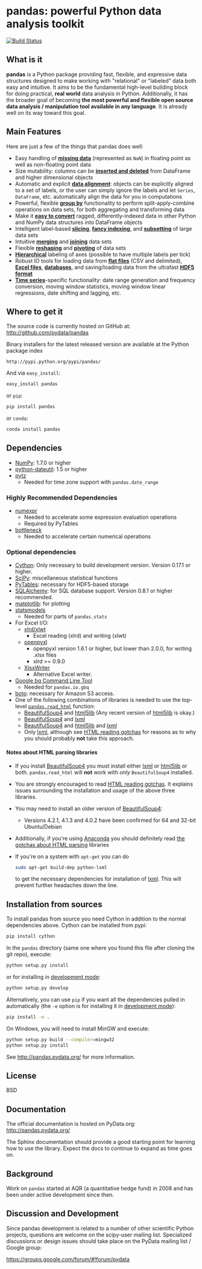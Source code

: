 # pandas: powerful Python data analysis toolkit

[![Build Status](https://travis-ci.org/pydata/pandas.svg?branch=master)](https://travis-ci.org/pydata/pandas)

## What is it

**pandas** is a Python package providing fast, flexible, and expressive data
structures designed to make working with "relational" or "labeled" data both
easy and intuitive. It aims to be the fundamental high-level building block for
doing practical, **real world** data analysis in Python. Additionally, it has
the broader goal of becoming **the most powerful and flexible open source data
analysis / manipulation tool available in any language**. It is already well on
its way toward this goal.

## Main Features
Here are just a few of the things that pandas does well:

  - Easy handling of [**missing data**][missing-data] (represented as
    `NaN`) in floating point as well as non-floating point data
  - Size mutability: columns can be [**inserted and
    deleted**][insertion-deletion] from DataFrame and higher dimensional
    objects
  - Automatic and explicit [**data alignment**][alignment]: objects can
    be explicitly aligned to a set of labels, or the user can simply
    ignore the labels and let `Series`, `DataFrame`, etc. automatically
    align the data for you in computations
  - Powerful, flexible [**group by**][groupby] functionality to perform
    split-apply-combine operations on data sets, for both aggregating
    and transforming data
  - Make it [**easy to convert**][conversion] ragged,
    differently-indexed data in other Python and NumPy data structures
    into DataFrame objects
  - Intelligent label-based [**slicing**][slicing], [**fancy
    indexing**][fancy-indexing], and [**subsetting**][subsetting] of
    large data sets
  - Intuitive [**merging**][merging] and [**joining**][joining] data
    sets
  - Flexible [**reshaping**][reshape] and [**pivoting**][pivot-table] of
    data sets
  - [**Hierarchical**][mi] labeling of axes (possible to have multiple
    labels per tick)
  - Robust IO tools for loading data from [**flat files**][flat-files]
    (CSV and delimited), [**Excel files**][excel], [**databases**][db],
    and saving/loading data from the ultrafast [**HDF5 format**][hdfstore]
  - [**Time series**][timeseries]-specific functionality: date range
    generation and frequency conversion, moving window statistics,
    moving window linear regressions, date shifting and lagging, etc.


   [missing-data]: http://pandas.pydata.org/pandas-docs/stable/missing_data.html#working-with-missing-data
   [insertion-deletion]: http://pandas.pydata.org/pandas-docs/stable/dsintro.html#column-selection-addition-deletion
   [alignment]: http://pandas.pydata.org/pandas-docs/stable/dsintro.html?highlight=alignment#intro-to-data-structures
   [groupby]: http://pandas.pydata.org/pandas-docs/stable/groupby.html#group-by-split-apply-combine
   [conversion]: http://pandas.pydata.org/pandas-docs/stable/dsintro.html#dataframe
   [slicing]: http://pandas.pydata.org/pandas-docs/stable/indexing.html#slicing-ranges
   [fancy-indexing]: http://pandas.pydata.org/pandas-docs/stable/indexing.html#advanced-indexing-with-ix
   [subsetting]: http://pandas.pydata.org/pandas-docs/stable/indexing.html#boolean-indexing
   [merging]: http://pandas.pydata.org/pandas-docs/stable/merging.html#database-style-dataframe-joining-merging
   [joining]: http://pandas.pydata.org/pandas-docs/stable/merging.html#joining-on-index
   [reshape]: http://pandas.pydata.org/pandas-docs/stable/reshaping.html#reshaping-and-pivot-tables
   [pivot-table]: http://pandas.pydata.org/pandas-docs/stable/reshaping.html#pivot-tables-and-cross-tabulations
   [mi]: http://pandas.pydata.org/pandas-docs/stable/indexing.html#hierarchical-indexing-multiindex
   [flat-files]: http://pandas.pydata.org/pandas-docs/stable/io.html#csv-text-files
   [excel]: http://pandas.pydata.org/pandas-docs/stable/io.html#excel-files
   [db]: http://pandas.pydata.org/pandas-docs/stable/io.html#sql-queries
   [hdfstore]: http://pandas.pydata.org/pandas-docs/stable/io.html#hdf5-pytables
   [timeseries]: http://pandas.pydata.org/pandas-docs/stable/timeseries.html#time-series-date-functionality

## Where to get it
The source code is currently hosted on GitHub at:
http://github.com/pydata/pandas

Binary installers for the latest released version are available at the Python
package index

    http://pypi.python.org/pypi/pandas/

And via `easy_install`:

```sh
easy_install pandas
```

or  `pip`:

```sh
pip install pandas
```

or  `conda`:

```sh
conda install pandas
```

## Dependencies
- [NumPy](http://www.numpy.org): 1.7.0 or higher
- [python-dateutil](http://labix.org/python-dateutil): 1.5 or higher
- [pytz](http://pytz.sourceforge.net)
    - Needed for time zone support with ``pandas.date_range``

### Highly Recommended Dependencies
- [numexpr](https://github.com/pydata/numexpr)
   - Needed to accelerate some expression evaluation operations
   - Required by PyTables
- [bottleneck](http://berkeleyanalytics.com/bottleneck)
   - Needed to accelerate certain numerical operations

### Optional dependencies
- [Cython](http://www.cython.org): Only necessary to build development version. Version 0.17.1 or higher.
- [SciPy](http://www.scipy.org): miscellaneous statistical functions
- [PyTables](http://www.pytables.org): necessary for HDF5-based storage
- [SQLAlchemy](http://www.sqlalchemy.org): for SQL database support. Version 0.8.1 or higher recommended.
- [matplotlib](http://matplotlib.sourceforge.net/): for plotting
- [statsmodels](http://statsmodels.sourceforge.net/)
   - Needed for parts of `pandas.stats`
- For Excel I/O:
  - [xlrd/xlwt](http://www.python-excel.org/)
     - Excel reading (xlrd) and writing (xlwt)
  - [openpyxl](http://packages.python.org/openpyxl/)
     - openpyxl version 1.6.1 or higher, but lower than 2.0.0, for
       writing .xlsx files
     - xlrd >= 0.9.0
  - [XlsxWriter](https://pypi.python.org/pypi/XlsxWriter)
     - Alternative Excel writer.
- [Google bq Command Line Tool](https://cloud.google.com/bigquery/bq-command-line-tool)
  - Needed for `pandas.io.gbq`
- [boto](https://pypi.python.org/pypi/boto): necessary for Amazon S3 access.
- One of the following combinations of libraries is needed to use the
  top-level [`pandas.read_html`][read-html-docs] function:
  - [BeautifulSoup4][BeautifulSoup4] and [html5lib][html5lib] (Any
    recent version of [html5lib][html5lib] is okay.)
  - [BeautifulSoup4][BeautifulSoup4] and [lxml][lxml]
  - [BeautifulSoup4][BeautifulSoup4] and [html5lib][html5lib] and [lxml][lxml]
  - Only [lxml][lxml], although see [HTML reading gotchas][html-gotchas]
    for reasons as to why you should probably **not** take this approach.

#### Notes about HTML parsing libraries
- If you install [BeautifulSoup4][BeautifulSoup4] you must install
  either [lxml][lxml] or [html5lib][html5lib] or both.
  `pandas.read_html` will **not** work with *only* `BeautifulSoup4`
  installed.
- You are strongly encouraged to read [HTML reading
  gotchas][html-gotchas]. It explains issues surrounding the
  installation and usage of the above three libraries.
- You may need to install an older version of
  [BeautifulSoup4][BeautifulSoup4]:
    - Versions 4.2.1, 4.1.3 and 4.0.2 have been confirmed for 64 and
      32-bit Ubuntu/Debian
- Additionally, if you're using [Anaconda][Anaconda] you should
  definitely read [the gotchas about HTML parsing][html-gotchas]
  libraries
- If you're on a system with `apt-get` you can do

  ```sh
  sudo apt-get build-dep python-lxml
  ```

  to get the necessary dependencies for installation of [lxml][lxml].
  This will prevent further headaches down the line.

   [html5lib]: https://github.com/html5lib/html5lib-python "html5lib"
   [BeautifulSoup4]: http://www.crummy.com/software/BeautifulSoup "BeautifulSoup4"
   [lxml]: http://lxml.de
   [Anaconda]: https://store.continuum.io/cshop/anaconda
   [NumPy]: http://numpy.scipy.org/
   [html-gotchas]: http://pandas.pydata.org/pandas-docs/stable/gotchas.html#html-table-parsing
   [read-html-docs]: http://pandas.pydata.org/pandas-docs/stable/generated/pandas.io.html.read_html.html#pandas.io.html.read_html

## Installation from sources
To install pandas from source you need Cython in addition to the normal
dependencies above. Cython can be installed from pypi:

```sh
pip install cython
```

In the `pandas` directory (same one where you found this file after
cloning the git repo), execute:

```sh
python setup.py install
```

or for installing in [development mode](http://www.pip-installer.org/en/latest/usage.html):

```sh
python setup.py develop
```

Alternatively, you can use `pip` if you want all the dependencies pulled
in automatically (the `-e` option is for installing it in [development
mode](http://www.pip-installer.org/en/latest/usage.html)):

```sh
pip install -e .
```

On Windows, you will need to install MinGW and execute:

```sh
python setup.py build --compiler=mingw32
python setup.py install
```

See http://pandas.pydata.org/ for more information.

## License
BSD

## Documentation
The official documentation is hosted on PyData.org: http://pandas.pydata.org/

The Sphinx documentation should provide a good starting point for learning how
to use the library. Expect the docs to continue to expand as time goes on.

## Background
Work on ``pandas`` started at AQR (a quantitative hedge fund) in 2008 and
has been under active development since then.

## Discussion and Development
Since pandas development is related to a number of other scientific
Python projects, questions are welcome on the scipy-user mailing
list. Specialized discussions or design issues should take place on
the PyData mailing list / Google group:

https://groups.google.com/forum/#!forum/pydata
